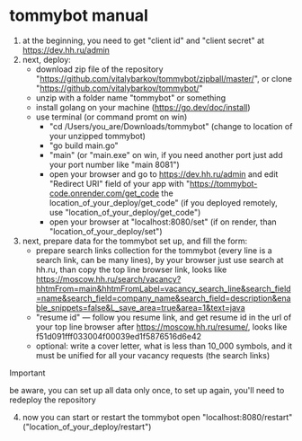 # tommybot manual
1. at the beginning, you need to get "client id" and "client secret" at https://dev.hh.ru/admin
2. next, deploy:
   - download zip file of the repository "https://github.com/vitalybarkov/tommybot/zipball/master/", or clone "https://github.com/vitalybarkov/tommybot/"
   - unzip with a folder name "tommybot" or something
   - install golang on your machine (https://go.dev/doc/install)
   - use terminal (or command promt on win)
      - "cd /Users/you_are/Downloads/tommybot" (change to location of your unzipped tommybot)
      - "go build main.go"
      - "main" (or "main.exe" on win, if you need another port just add your port number like "main 8081")
      - open your browser and go to https://dev.hh.ru/admin and edit "Redirect URI" field of your app with "https://tommybot-code.onrender.com/get_code the location_of_your_deploy/get_code" (if you deployed remotely, use "location_of_your_deploy/get_code") 
      - open your browser at "localhost:8080/set" (if on render, than "location_of_your_deploy/set")
3. next, prepare data for the tommybot set up, and fill the form:
   - prepare search links collection for the tommybot (every line is a search link, can be many lines), by your browser just use search at hh.ru, than copy the top line browser link, looks like https://moscow.hh.ru/search/vacancy?hhtmFrom=main&hhtmFromLabel=vacancy_search_line&search_field=name&search_field=company_name&search_field=description&enable_snippets=false&L_save_area=true&area=1&text=java
   - "resume id" — follow you resume link, and get resume id in the url of your top line browser after https://moscow.hh.ru/resume/, looks like f51d091fff033004f00039ed1f5876516d6e42
   - optional: write a cover letter, what is less than 10_000 symbols, and it must be unified for all your vacancy requests (the search links)
> [!IMPORTANT]
> be aware, you can set up all data only once, to set up again, you'll need to redeploy the repository
4. now you can start or restart the tommybot open "localhost:8080/restart" ("location_of_your_deploy/restart")
